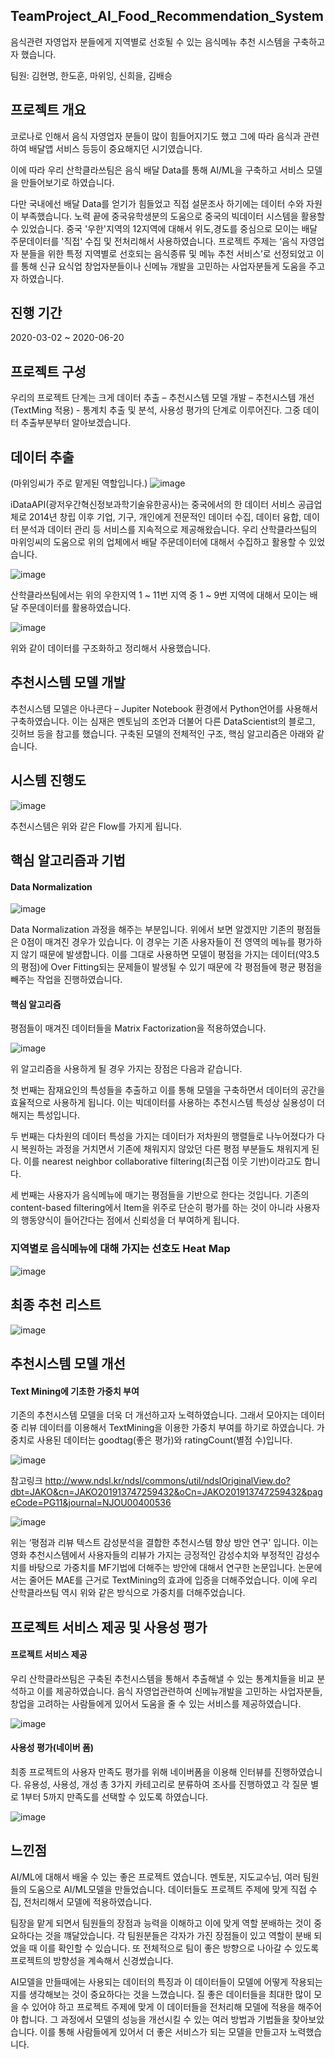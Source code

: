 ## TeamProject_AI_Food_Recommendation_System

음식관련 자영업자 분들에게 지역별로 선호될 수 있는 음식메뉴 추천 시스템을 구축하고자 했습니다.


팀원: 김현명, 한도훈, 마위잉, 신희을, 김배승



## 프로젝트 개요

  코로나로 인해서 음식 자영업자 분들이 많이 힘들어지기도 했고 그에 따라 음식과 관련하여 배달앱 서비스 등등이 중요해지던 시기였습니다.
  
 이에 따라 우리 산학클라쓰팀은 음식 배달 Data를 통해 AI/ML을 구축하고 서비스 모델을 만들어보기로 하였습니다.
 
 다만 국내에선 배달 Data를 얻기가 힘들었고 직접 설문조사 하기에는 데이터 수와 자원이 부족했습니다. 노력 끝에 중국유학생분의 도움으로 중국의 빅데이터 시스템을 활용할 수 있었습니다. 중국 '우한'지역의 12지역에 대해서 위도,경도를 중심으로 모이는 배달 주문데이터를 '직접' 수집 및 전처리해서 사용하였습니다. 프로젝트 주제는 ‘음식 자영업자 분들을 위한 특정 지역별로 선호되는 음식종류 및 메뉴 추천 서비스’로 선정되었고 이를 통해 신규 요식업 창업자분들이나 신메뉴 개발을 고민하는 사업자분들게 도움을 주고자 하였습니다.


## 진행 기간
2020-03-02 ~ 2020-06-20


## 프로젝트 구성

 우리의 프로젝트 단계는 크게 데이터 추출 – 추천시스템 모델 개발 – 추천시스템 개선(TextMing 적용) - 통계치 추출 및 분석, 사용성 평가의 단계로 이루어진다.
그중 데이터 추출부분부터 알아보겠습니다.

## 데이터 추출
(마위잉씨가 주로 맡게된 역할입니다.)
![image](https://user-images.githubusercontent.com/44837403/115152128-d1d1bc80-a0aa-11eb-858d-6159df836203.png)

iDataAPI(광저우간혁신정보과학기술유한공사)는 중국에서의 한 데이터 서비스 공급업체로 2014년 창립 이후 기업, 기구, 개인에게 전문적인 데이터 수집, 데이터 융합, 데이터 분석과 데이터 관리 등 서비스를 지속적으로 제공해왔습니다. 우리 산학클라쓰팀의 마위잉씨의 도움으로 위의 업체에서 배달 주문데이터에 대해서 수집하고 활용할 수 있었습니다.

 ![image](https://user-images.githubusercontent.com/44837403/120885843-fadfe980-c625-11eb-867e-6a8e50857d6c.png)

 산학클라쓰팀에서는 위의 우한지역 1 ~ 11번 지역 중 1 ~ 9번 지역에 대해서 모이는 배달 주문데이터를 활용하였습니다. 

![image](https://user-images.githubusercontent.com/44837403/115152381-cf239700-a0ab-11eb-88a5-b8a962dbb7d0.png)


위와 같이 데이터를 구조화하고 정리해서 사용했습니다.

## 추천시스템 모델 개발

 추천시스템 모델은 아나콘다 – Jupiter Notebook 환경에서 Python언어를 사용해서 구축하였습니다. 이는 심재은 멘토님의 조언과 더불어 다른 DataScientist의 블로그, 깃허브 등을 참고를 했습니다. 구축된 모델의 전체적인 구조, 핵심 알고리즘은 아래와 같습니다. 


## 시스템 진행도

![image](https://user-images.githubusercontent.com/44837403/121030985-edbd2900-c7e4-11eb-9096-1f9d5ac6229c.png)

추천시스템은 위와 같은 Flow를 가지게 됩니다.


## 핵심 알고리즘과 기법

#### Data Normalization
![image](https://user-images.githubusercontent.com/44837403/121035624-062f4280-c7e9-11eb-9013-792b224e7b69.png)


Data Normalization 과정을 해주는 부분입니다. 위에서 보면 알겠지만 기존의 평점들은 0점이 매겨진 경우가 있습니다. 이 경우는 기존 사용자들이 전 영역의 메뉴를 평가하지 않기 때문에 발생합니다. 이를 그대로 사용하면 모델이 평점을 가지는 데이터(약3.5의 평점)에 Over Fitting되는 문제들이 발생될 수 있기 때문에 각 평점들에 평균 평점을 빼주는 작업을 진행하였습니다.


#### 핵심 알고리즘

평점들이 매겨진 데이터들을 Matrix Factorization을 적용하였습니다.

![image](https://user-images.githubusercontent.com/44837403/121035712-1d6e3000-c7e9-11eb-88d0-cc50675d0799.png)

 위 알고리즘을 사용하게 될 경우 가지는 장점은 다음과 같습니다.
 
 첫 번째는 잠재요인의 특성들을 추출하고 이를 통해 모델을 구축하면서 데이터의 공간을 효율적으로 사용하게 됩니다. 이는 빅데이터를 사용하는 추천시스템 특성상 실용성이 더해지는 특성입니다.
 
 두 번째는 다차원의 데이터 특성을 가지는 데이터가 저차원의 행렬들로 나누어졌다가 다시 복원하는 과정을 거치면서 기존에 채워지지 않았던 다른 평점 부분들도 채워지게 된다. 이를 nearest neighbor collaborative filtering(최근접 이웃 기반)이라고도 합니다.
 
 세 번째는 사용자가 음식메뉴에 매기는 평점들을 기반으로 한다는 것입니다. 
기존의 content-based filtering에서 Item을 위주로 단순히 평가를 하는 것이 아니라 사용자의 행동양식이 들어간다는 점에서 신뢰성을 더 부여하게 됩니다.


### 지역별로 음식메뉴에 대해 가지는 선호도 Heat Map

![image](https://user-images.githubusercontent.com/44837403/115152557-8b7d5d00-a0ac-11eb-92c2-52cf7cdf6a6a.png)


## 최종 추천 리스트
![image](https://user-images.githubusercontent.com/44837403/115152578-a18b1d80-a0ac-11eb-8f5f-b2d8796a14cd.png)


## 추천시스템 모델 개선

#### Text Mining에 기초한 가중치 부여

 기존의 추천시스템 모델을 더욱 더 개선하고자 노력하였습니다. 그래서 모아지는 데이터 중 리뷰 데이터를 이용해서 TextMining을 이용한 가중치 부여를 하기로 하였습니다.
가중치로 사용된 데이터는 goodtag(좋은 평가)와 ratingCount(별점 수)입니다.

![image](https://user-images.githubusercontent.com/44837403/115152725-3beb6100-a0ad-11eb-9b7b-54c9d2e6ae2f.png)


참고링크
http://www.ndsl.kr/ndsl/commons/util/ndslOriginalView.do?dbt=JAKO&cn=JAKO201913747259432&oCn=JAKO201913747259432&pageCode=PG11&journal=NJOU00400536

![image](https://user-images.githubusercontent.com/44837403/115152730-43ab0580-a0ad-11eb-9cf8-049c3bf47a48.png)


 위는 ‘평점과 리뷰 텍스트 감성분석을 결합한 추천시스템 향상 방안 연구’ 입니다. 이는 영화 추천시스템에서 사용자들의 리뷰가 가지는 긍정적인 감성수치와 부정적인 감성수치를 바탕으로 가중치를 MF기법에 더해주는 방안에 대해서 연구한 논문입니다. 논문에서는 줄어든 MAE를 근거로 TextMining의 효과에 입증을 더해주었습니다. 이에 우리 산학클라쓰팀 역시 위와 같은 방식으로 가중치를 더해주었습니다.


## 프로젝트 서비스 제공 및 사용성 평가

#### 프로젝트 서비스 제공

 우리 산학클라쓰팀은 구축된 추천시스템을 통해서 추출해낼 수 있는 통계치들을 비교 분석하고 이를 제공하였습니다. 음식 자영업관련하여 신메뉴개발을 고민하는 사업자분들, 창업을 고려하는 사람들에게 있어서 도움을 줄 수 있는 서비스를 제공하였습니다.
 
![image](https://user-images.githubusercontent.com/44837403/115152841-da77c200-a0ad-11eb-8bd5-6e699939683e.png)


#### 사용성 평가(네이버 폼)

최종 프로젝트의 사용자 만족도 평가를 위해 네이버폼을 이용해 인터뷰를 진행하였습니다. 유용성, 사용성, 개성 총 3가지 카테고리로 분류하여 조사를 진행하였고 각 질문 별로 1부터 5까지 만족도를 선택할 수 있도록 하였습니다. 

![image](https://user-images.githubusercontent.com/44837403/115152953-6ab60700-a0ae-11eb-9980-e67b1ec359e9.png)



## 느낀점

 AI/ML에 대해서 배울 수 있는 좋은 프로젝트 였습니다. 멘토분, 지도교수님, 여러 팀원들의 도움으로 AI/ML모델을 만들었습니다.
 데이터들도 프로젝트 주제에 맞게 직접 수집, 전처리해서 모델에 적용하였습니다.

팀장을 맡게 되면서 팀원들의 장점과 능력을 이해하고 이에 맞게 역할 분배하는 것이 중요하다는 것을 꺠달았습니다. 각 팀원분들은 각자가 가진 장점들이 있고 역할이 분배 되었을 때 이를 확인할 수 있습니다. 또 전체적으로 팀이 좋은 방향으로 나아갈 수 있도록 프로젝트의 방향성을 계속해서 신경썼습니다.

  AI모델을 만들때에는 사용되는 데이터의 특징과 이 데이터들이 모델에 어떻게 작용되는지를 생각해보는 것이 중요하다는 것을 느꼈습니다. 질 좋은 데이터들을 최대한 많이 모을 수 있어야 하고 프로젝트 주제에 맞게 이 데이터들을 전처리해 모델에 적용을 해주어야 합니다. 그 과정에서 모델의 성능을 개선시킬 수 있는 여러 방법과 기법들을 찾아보았습니다. 이를 통해 사람들에게 있어서 더 좋은 서비스가 되는 모델을 만들고자 노력했습니다.








